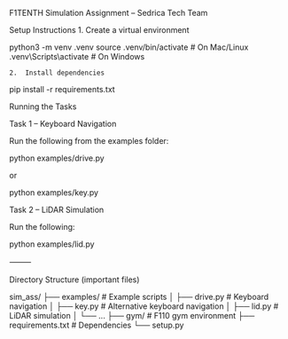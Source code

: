 
F1TENTH Simulation Assignment – Sedrica Tech Team

Setup Instructions
	1.	Create a virtual environment

python3 -m venv .venv
source .venv/bin/activate   # On Mac/Linux
.venv\Scripts\activate      # On Windows


	2.	Install dependencies

pip install -r requirements.txt


Running the Tasks

Task 1 – Keyboard Navigation

Run the following from the examples folder:

python examples/drive.py

or

python examples/key.py

Task 2 – LiDAR Simulation

Run the following:

python examples/lid.py


⸻

Directory Structure (important files)

sim_ass/
├── examples/        # Example scripts
│   ├── drive.py     # Keyboard navigation
│   ├── key.py       # Alternative keyboard navigation
│   ├── lid.py       # LiDAR simulation
│   └── ...
├── gym/             # F110 gym environment
├── requirements.txt # Dependencies
└── setup.py


